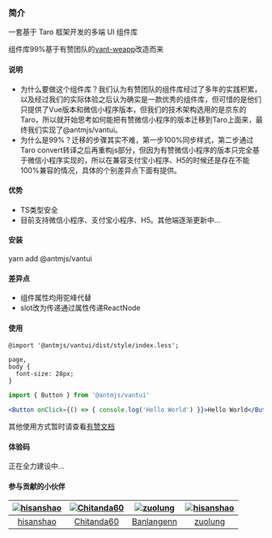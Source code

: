 ### 简介

一套基于 Taro 框架开发的多端 UI 组件库

组件库99%基于有赞团队的[vant-weapp](https://github.com/youzan/vant-weapp)改造而来

#### 说明

- 为什么要做这个组件库？我们认为有赞团队的组件库经过了多年的实践积累，以及经过我们的实际体验之后认为确实是一款优秀的组件库，但可惜的是他们只提供了Vue版本和微信小程序版本，但我们的技术架构选用的是京东的Taro，所以就开始思考如何能把有赞微信小程序的版本迁移到Taro上面来，最终我们实现了@antmjs/vantui。
- 为什么是99%？迁移的步骤其实不难，第一步100%同步样式，第二步通过Taro convert转译之后再重构js部分，但因为有赞微信小程序的版本只完全基于微信小程序实现的，所以在兼容支付宝小程序、H5的时候还是存在不能100%兼容的情况，具体的个别差异点下面有提供。

#### 优势

- TS类型安全
- 目前支持微信小程序、支付宝小程序、H5。其他端逐渐更新中...

#### 安装

yarn add @antmjs/vantui

#### 差异点
- 组件属性均用驼峰代替
- slot改为传递通过属性传递ReactNode

#### 使用

```app.less
@import '@antmjs/vantui/dist/style/index.less';

page,
body {
  font-size: 28px;
}
```

```app.jsx
import { Button } from '@antmjs/vantui'

<Button onClick={() => { console.log('Hello World') }}>Hello World</Button>
```

其他使用方式暂时请查看[有赞文档](https://youzan.github.io/vant-weapp/#/home)

#### 体验码

正在全力建设中...

#### 参与贡献的小伙伴

[![hisanshao](https://avatars.githubusercontent.com/u/26359618?s=100&v=4)](https://github.com/hisanshao/) | [![Chitanda60](https://avatars.githubusercontent.com/u/16026533?s=100&v=4)](https://github.com/Chitanda60/) | [![zuolung](https://avatars.githubusercontent.com/u/19684540?s=100&v=4)](https://github.com/Banlangenn/) | [![hisanshao](https://avatars.githubusercontent.com/u/28145148?s=100&v=4)](https://github.com/zuolung/)
:---:|:---:|:---:|:---:
[hisanshao](https://github.com/hisanshao/) | [Chitanda60](https://github.com/Chitanda60/) | [Banlangenn](https://github.com/Banlangenn/) | [zuolung](https://github.com/zuolung/)
